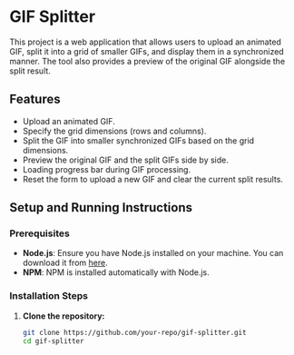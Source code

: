 # GIF Splitter

This project is a web application that allows users to upload an animated GIF, split it into a grid of smaller GIFs, and display them in a synchronized manner. The tool also provides a preview of the original GIF alongside the split result.

## Features

- Upload an animated GIF.
- Specify the grid dimensions (rows and columns).
- Split the GIF into smaller synchronized GIFs based on the grid dimensions.
- Preview the original GIF and the split GIFs side by side.
- Loading progress bar during GIF processing.
- Reset the form to upload a new GIF and clear the current split results.

## Setup and Running Instructions

### Prerequisites

- **Node.js**: Ensure you have Node.js installed on your machine. You can download it from [here](https://nodejs.org/).
- **NPM**: NPM is installed automatically with Node.js.

### Installation Steps

1. **Clone the repository:**
   ```bash
   git clone https://github.com/your-repo/gif-splitter.git
   cd gif-splitter
